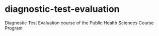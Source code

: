# diagnostic-test-evaluation
Diagnostic Test Evaluation course of the Public Health Sciences Course Program
